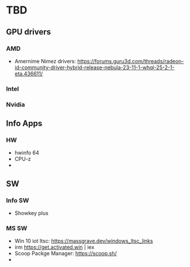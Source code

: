 # TBD
## GPU drivers
### AMD
- Amernime Nimez drivers: https://forums.guru3d.com/threads/radeon-id-community-driver-hybrid-release-nebula-23-11-1-whql-25-2-1-eta.436611/
### Intel

### Nvidia

## Info Apps
### HW
- hwinfo 64
- CPU-z
- 
## SW
### Info SW
- Showkey plus
### MS SW
- Win 10 iot ltsc: https://massgrave.dev/windows_ltsc_links
- irm https://get.activated.win | iex
- Scoop Packge Manager: https://scoop.sh/
- 
